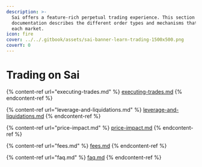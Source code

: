 ```yaml
---
description: >-
  Sai offers a feature-rich perpetual trading experience. This section of the
  documentation describes the different order types and mechanisms that define
  each market.
icon: fire
cover: ../../.gitbook/assets/sai-banner-learn-trading-1500x500.png
coverY: 0
---
```


# Trading on Sai

{% content-ref url="executing-trades.md" %}
[executing-trades.md](executing-trades.md)
{% endcontent-ref %}

{% content-ref url="leverage-and-liquidations.md" %}
[leverage-and-liquidations.md](leverage-and-liquidations.md)
{% endcontent-ref %}

{% content-ref url="price-impact.md" %}
[price-impact.md](price-impact.md)
{% endcontent-ref %}

{% content-ref url="fees.md" %}
[fees.md](fees.md)
{% endcontent-ref %}

{% content-ref url="faq.md" %}
[faq.md](faq.md)
{% endcontent-ref %}

